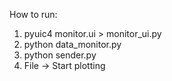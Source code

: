 How to run:
1) pyuic4 monitor.ui > monitor_ui.py
2) python data_monitor.py
3) python sender.py
4) File -> Start plotting
